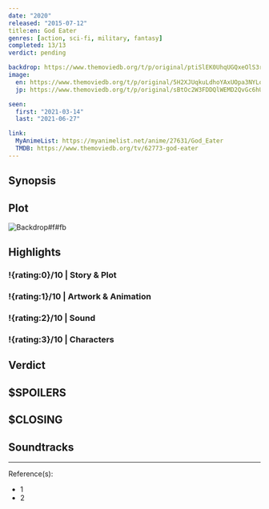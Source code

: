```yaml
---
date: "2020"
released: "2015-07-12"
title:en: God Eater
genres: [action, sci-fi, military, fantasy]
completed: 13/13
verdict: pending

backdrop: https://www.themoviedb.org/t/p/original/ptiSlEK0UhqUGQxeOlS3rn5FBSn.jpg
image:
  en: https://www.themoviedb.org/t/p/original/5H2XJUqkuLdhoYAxUOpa3NYLo8T.jpg
  jp: https://www.themoviedb.org/t/p/original/sBtOc2W3FDDQlWEMD2QvGc6hUDU.jpg

seen:
  first: "2021-03-14"
  last: "2021-06-27"

link:
  MyAnimeList: https://myanimelist.net/anime/27631/God_Eater
  TMDB: https://www.themoviedb.org/tv/62773-god-eater
---
```



## Synopsis

## Plot

![Backdrop#f#fb](https://www.themoviedb.org/t/p/original/oHiyfDq9OMiyQcUJ8fdPJEwA4rR.jpg "Source: TMDB")

## Highlights

### !{rating:0}/10 | Story & Plot

### !{rating:1}/10 | Artwork & Animation

### !{rating:2}/10 | Sound

### !{rating:3}/10 | Characters

## Verdict

## $SPOILERS

## $CLOSING

## Soundtracks

***
Reference(s):

- 1
- 2

